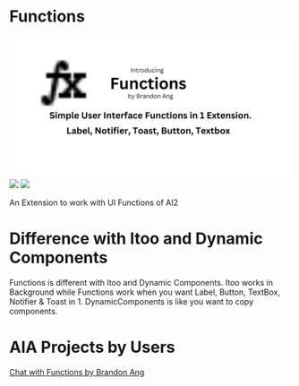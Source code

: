 # Functions

<img src="https://raw.githubusercontent.com/theFuncTions/Functions/main/Functions.png" alt="Functions.png">


<img src="https://forthebadge.com/images/featured/featured-built-with-love.svg">
<img src="https://forthebadge.com/images/badges/built-for-android.svg">

An Extension to work with UI Functions of AI2

# Difference with Itoo and Dynamic Components
Functions is different with Itoo and Dynamic Components. 
Itoo works in Background while Functions work when you want Label, Button, TextBox, Notifier & Toast in 1.
DynamicComponents is like you want to copy components.

# AIA Projects by Users
<a href="https://github.com/theFuncTions/Functions/raw/main/functions/assets/ChatWithFunctions.aia">Chat with Functions by Brandon Ang</a>
